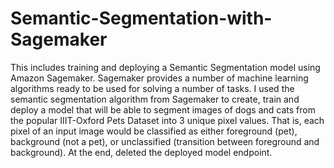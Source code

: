 # Semantic-Segmentation-with-Sagemaker
This includes training and deploying a Semantic Segmentation model using Amazon Sagemaker. 
Sagemaker provides a number of machine learning algorithms ready to be used for solving a number of tasks. 
I used the semantic segmentation algorithm from Sagemaker to create, train and deploy a model that will be able to segment images of dogs and cats from the popular IIIT-Oxford Pets Dataset 
into 3 unique pixel values. That is, each pixel of an input image would be classified as either foreground (pet), background (not a pet), or unclassified (transition between foreground and background).
At the end, deleted the deployed model endpoint.
